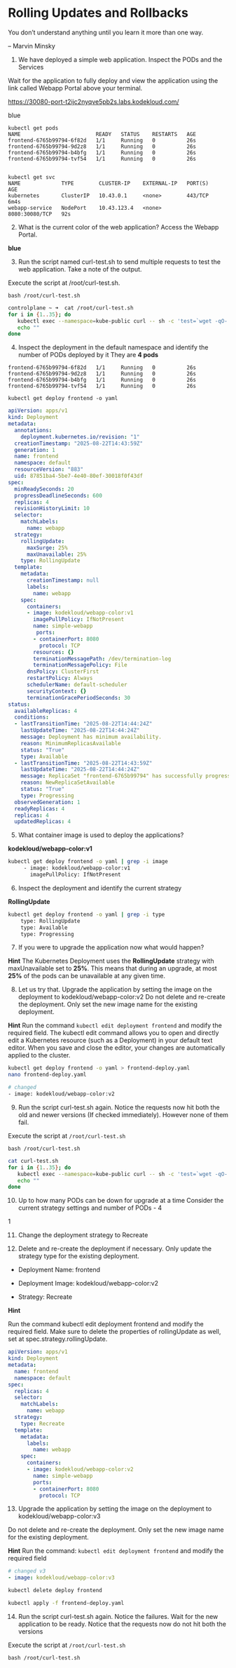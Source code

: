 # Rolling Updates and Rollbacks

You don’t understand anything until you learn it more than one way.

– Marvin Minsky

1. We have deployed a simple web application. Inspect the PODs and the Services

Wait for the application to fully deploy and view the application using the link called Webapp Portal above your terminal.

https://30080-port-t2ijc2nyqve5pb2s.labs.kodekloud.com/

blue

```
kubectl get pods
NAME                        READY   STATUS    RESTARTS   AGE
frontend-6765b99794-6f82d   1/1     Running   0          26s
frontend-6765b99794-9d2z8   1/1     Running   0          26s
frontend-6765b99794-b4bfg   1/1     Running   0          26s
frontend-6765b99794-tvf54   1/1     Running   0          26s


kubectl get svc
NAME             TYPE        CLUSTER-IP    EXTERNAL-IP   PORT(S)          AGE
kubernetes       ClusterIP   10.43.0.1     <none>        443/TCP          6m4s
webapp-service   NodePort    10.43.123.4   <none>        8080:30080/TCP   92s
```
2. What is the current color of the web application?
Access the Webapp Portal.

**blue**

3. Run the script named curl-test.sh to send multiple requests to test the web application. Take a note of the output.

Execute the script at /root/curl-test.sh.

``` bash /root/curl-test.sh ```

```sh
controlplane ~ ➜  cat /root/curl-test.sh
for i in {1..35}; do
   kubectl exec --namespace=kube-public curl -- sh -c 'test=`wget -qO- -T 2  http://webapp-service.default.svc.cluster.local:8080/info 2>&1` && echo "$test OK" || echo "Failed"';
   echo ""
done
```

4. Inspect the deployment in the default namespace and identify the number of PODs deployed by it
 They are **4 pods**

``` 
frontend-6765b99794-6f82d   1/1     Running   0          26s
frontend-6765b99794-9d2z8   1/1     Running   0          26s
frontend-6765b99794-b4bfg   1/1     Running   0          26s
frontend-6765b99794-tvf54   1/1     Running   0          26s
```


``` kubectl get deploy frontend -o yaml ```

```yaml
apiVersion: apps/v1
kind: Deployment
metadata:
  annotations:
    deployment.kubernetes.io/revision: "1"
  creationTimestamp: "2025-08-22T14:43:59Z"
  generation: 1
  name: frontend
  namespace: default
  resourceVersion: "883"
  uid: 87851ba4-5be7-4e40-80ef-30018f0f43df
spec:
  minReadySeconds: 20
  progressDeadlineSeconds: 600
  replicas: 4
  revisionHistoryLimit: 10
  selector:
    matchLabels:
      name: webapp
  strategy:
    rollingUpdate:
      maxSurge: 25%
      maxUnavailable: 25%
    type: RollingUpdate
  template:
    metadata:
      creationTimestamp: null
      labels:
        name: webapp
    spec:
      containers:
      - image: kodekloud/webapp-color:v1
        imagePullPolicy: IfNotPresent
        name: simple-webapp
         ports:
        - containerPort: 8080
          protocol: TCP
        resources: {}
        terminationMessagePath: /dev/termination-log
        terminationMessagePolicy: File
      dnsPolicy: ClusterFirst
      restartPolicy: Always
      schedulerName: default-scheduler
      securityContext: {}
      terminationGracePeriodSeconds: 30
status:
  availableReplicas: 4
  conditions:
  - lastTransitionTime: "2025-08-22T14:44:24Z"
    lastUpdateTime: "2025-08-22T14:44:24Z"
    message: Deployment has minimum availability.
    reason: MinimumReplicasAvailable
    status: "True"
    type: Available
  - lastTransitionTime: "2025-08-22T14:43:59Z"
    lastUpdateTime: "2025-08-22T14:44:24Z"
    message: ReplicaSet "frontend-6765b99794" has successfully progressed.
    reason: NewReplicaSetAvailable
    status: "True"
    type: Progressing
  observedGeneration: 1
  readyReplicas: 4
  replicas: 4
  updatedReplicas: 4
```

5. What container image is used to deploy the applications?

**kodekloud/webapp-color:v1**

 ```bash 
 kubectl get deploy frontend -o yaml | grep -i image
      - image: kodekloud/webapp-color:v1
        imagePullPolicy: IfNotPresent
```

6. Inspect the deployment and identify the current strategy

**RollingUpdate**

```bash 
kubectl get deploy frontend -o yaml | grep -i type
    type: RollingUpdate
    type: Available
    type: Progressing
```

7. If you were to upgrade the application now what would happen?

**Hint**
The Kubernetes Deployment uses the **RollingUpdate** strategy with maxUnavailable set to **25%**.
This means that during an upgrade, at most **25%** of the pods can be unavailable at any given time.

8. Let us try that. Upgrade the application by setting the image on the deployment to kodekloud/webapp-color:v2
Do not delete and re-create the deployment. Only set the new image name for the existing deployment.

**Hint**
Run the command ``` kubectl edit deployment frontend ``` and modify the required field.
The kubectl edit command allows you to open and directly edit a Kubernetes resource (such as a Deployment) in your default text editor. When you save and close the editor, your changes are automatically applied to the cluster.

```bash
kubectl get deploy frontend -o yaml > frontend-deploy.yaml 
nano frontend-deploy.yaml 

# changed
- image: kodekloud/webapp-color:v2
```

9. Run the script curl-test.sh again. Notice the requests now hit both the old and newer versions (If checked immediately). However none of them fail.

Execute the script at ``` /root/curl-test.sh ```

``` bash /root/curl-test.sh ```

```bash
cat curl-test.sh 
for i in {1..35}; do
   kubectl exec --namespace=kube-public curl -- sh -c 'test=`wget -qO- -T 2  http://webapp-service.default.svc.cluster.local:8080/info 2>&1` && echo "$test OK" || echo "Failed"';
   echo ""
done
```
10. Up to how many PODs can be down for upgrade at a time
Consider the current strategy settings and number of PODs - 4

1

11. Change the deployment strategy to Recreate


12. Delete and re-create the deployment if necessary. Only update the strategy type for the existing deployment.

- Deployment Name: frontend

- Deployment Image: kodekloud/webapp-color:v2

- Strategy: Recreate

**Hint**

Run the command kubectl edit deployment frontend and modify the required field. Make sure to delete the properties of rollingUpdate as well, set at spec.strategy.rollingUpdate.

```yaml
apiVersion: apps/v1
kind: Deployment
metadata:
  name: frontend
  namespace: default
spec:
  replicas: 4
  selector:
    matchLabels:
      name: webapp
  strategy:
    type: Recreate
  template:
    metadata:
      labels:
        name: webapp
    spec:
      containers:
      - image: kodekloud/webapp-color:v2
        name: simple-webapp
        ports:
        - containerPort: 8080
          protocol: TCP
```

13. Upgrade the application by setting the image on the deployment to kodekloud/webapp-color:v3

Do not delete and re-create the deployment. Only set the new image name for the existing deployment.

**Hint**
Run the command: ``` kubectl edit deployment frontend ``` and modify the required field

```yaml
# changed v3
- image: kodekloud/webapp-color:v3
```

```bash
kubectl delete deploy frontend 

kubectl apply -f frontend-deploy.yaml 
```

14. Run the script curl-test.sh again. Notice the failures. Wait for the new application to be ready. Notice that the requests now do not hit both the versions

Execute the script at ``` /root/curl-test.sh ```

``` bash /root/curl-test.sh ```







